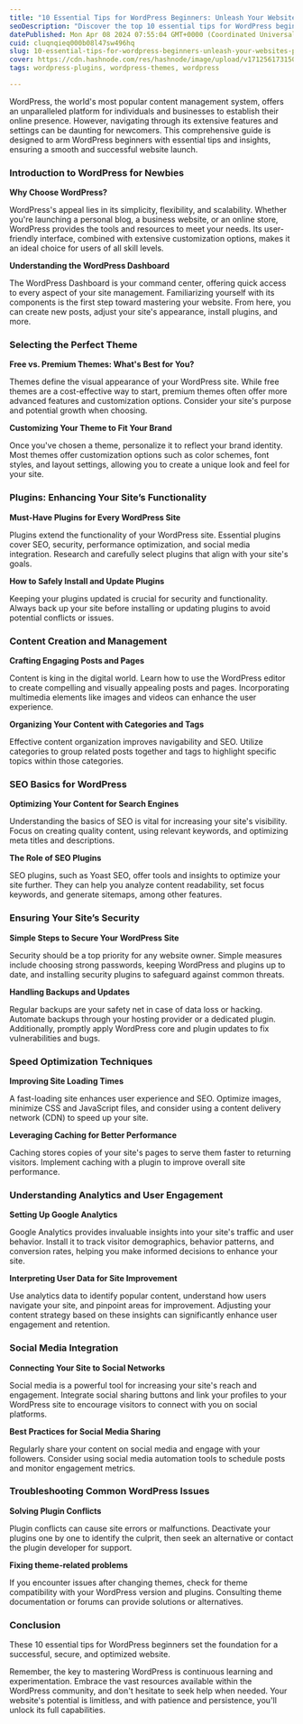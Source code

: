 ```yaml
---
title: "10 Essential Tips for WordPress Beginners: Unleash Your Website's Potential"
seoDescription: "Discover the top 10 essential tips for WordPress beginners and embark on your journey to creating a dynamic, secure, and SEO-optimized website with ease."
datePublished: Mon Apr 08 2024 07:55:04 GMT+0000 (Coordinated Universal Time)
cuid: cluqnqieq000b08l47sw496hq
slug: 10-essential-tips-for-wordpress-beginners-unleash-your-websites-potential
cover: https://cdn.hashnode.com/res/hashnode/image/upload/v1712561731502/123ee0d0-f246-462d-b022-1d7870e9ebae.png
tags: wordpress-plugins, wordpress-themes, wordpress

---
```


WordPress, the world's most popular content management system, offers an unparalleled platform for individuals and businesses to establish their online presence. However, navigating through its extensive features and settings can be daunting for newcomers. This comprehensive guide is designed to arm WordPress beginners with essential tips and insights, ensuring a smooth and successful website launch.

### **Introduction to WordPress for Newbies**

**Why Choose WordPress?**

WordPress's appeal lies in its simplicity, flexibility, and scalability. Whether you're launching a personal blog, a business website, or an online store, WordPress provides the tools and resources to meet your needs. Its user-friendly interface, combined with extensive customization options, makes it an ideal choice for users of all skill levels.

**Understanding the WordPress Dashboard**

The WordPress Dashboard is your command center, offering quick access to every aspect of your site management. Familiarizing yourself with its components is the first step toward mastering your website. From here, you can create new posts, adjust your site's appearance, install plugins, and more.

### **Selecting the Perfect Theme**

**Free vs. Premium Themes: What's Best for You?**

Themes define the visual appearance of your WordPress site. While free themes are a cost-effective way to start, premium themes often offer more advanced features and customization options. Consider your site's purpose and potential growth when choosing.

**Customizing Your Theme to Fit Your Brand**

Once you've chosen a theme, personalize it to reflect your brand identity. Most themes offer customization options such as color schemes, font styles, and layout settings, allowing you to create a unique look and feel for your site.

### **Plugins: Enhancing Your Site’s Functionality**

**Must-Have Plugins for Every WordPress Site**

Plugins extend the functionality of your WordPress site. Essential plugins cover SEO, security, performance optimization, and social media integration. Research and carefully select plugins that align with your site's goals.

**How to Safely Install and Update Plugins**

Keeping your plugins updated is crucial for security and functionality. Always back up your site before installing or updating plugins to avoid potential conflicts or issues.

### **Content Creation and Management**

**Crafting Engaging Posts and Pages**

Content is king in the digital world. Learn how to use the WordPress editor to create compelling and visually appealing posts and pages. Incorporating multimedia elements like images and videos can enhance the user experience.

**Organizing Your Content with Categories and Tags**

Effective content organization improves navigability and SEO. Utilize categories to group related posts together and tags to highlight specific topics within those categories.

### **SEO Basics for WordPress**

**Optimizing Your Content for Search Engines**

Understanding the basics of SEO is vital for increasing your site's visibility. Focus on creating quality content, using relevant keywords, and optimizing meta titles and descriptions.

**The Role of SEO Plugins**

SEO plugins, such as Yoast SEO, offer tools and insights to optimize your site further. They can help you analyze content readability, set focus keywords, and generate sitemaps, among other features.

### **Ensuring Your Site’s Security**

**Simple Steps to Secure Your WordPress Site**

Security should be a top priority for any website owner. Simple measures include choosing strong passwords, keeping WordPress and plugins up to date, and installing security plugins to safeguard against common threats.

**Handling Backups and Updates**

Regular backups are your safety net in case of data loss or hacking. Automate backups through your hosting provider or a dedicated plugin. Additionally, promptly apply WordPress core and plugin updates to fix vulnerabilities and bugs.

### **Speed Optimization Techniques**

**Improving Site Loading Times**

A fast-loading site enhances user experience and SEO. Optimize images, minimize CSS and JavaScript files, and consider using a content delivery network (CDN) to speed up your site.

**Leveraging Caching for Better Performance**

Caching stores copies of your site's pages to serve them faster to returning visitors. Implement caching with a plugin to improve overall site performance.

### **Understanding Analytics and User Engagement**

**Setting Up Google Analytics**

Google Analytics provides invaluable insights into your site's traffic and user behavior. Install it to track visitor demographics, behavior patterns, and conversion rates, helping you make informed decisions to enhance your site.

**Interpreting User Data for Site Improvement**

Use analytics data to identify popular content, understand how users navigate your site, and pinpoint areas for improvement. Adjusting your content strategy based on these insights can significantly enhance user engagement and retention.

### **Social Media Integration**

**Connecting Your Site to Social Networks**

Social media is a powerful tool for increasing your site's reach and engagement. Integrate social sharing buttons and link your profiles to your WordPress site to encourage visitors to connect with you on social platforms.

**Best Practices for Social Media Sharing**

Regularly share your content on social media and engage with your followers. Consider using social media automation tools to schedule posts and monitor engagement metrics.

### **Troubleshooting Common WordPress Issues**

**Solving Plugin Conflicts**

Plugin conflicts can cause site errors or malfunctions. Deactivate your plugins one by one to identify the culprit, then seek an alternative or contact the plugin developer for support.

**Fixing theme-related problems**

If you encounter issues after changing themes, check for theme compatibility with your WordPress version and plugins. Consulting theme documentation or forums can provide solutions or alternatives.

### Conclusion

These 10 essential tips for WordPress beginners set the foundation for a successful, secure, and optimized website.

Remember, the key to mastering WordPress is continuous learning and experimentation. Embrace the vast resources available within the WordPress community, and don't hesitate to seek help when needed. Your website's potential is limitless, and with patience and persistence, you'll unlock its full capabilities.
